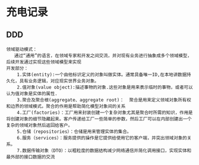 # 充电记录<br>
## DDD<br>
    领域驱动模式：
       通过“通用”的语言，在领域专家和开发之间交流，并对现有业务进行抽象成多个领域模型，后续开发通过实现这些领域模型来实现
    开发部分：
        1.实体(entity):一个由他标识定义的对象叫做实体。通常具备唯一ID,在本地讲数据持久化，具有业务逻辑，对应现实世界业务对象。
        2.值对象(value object):描述事物的对象.这些对象是用来表示临时的事物，或者可以认为值对象是实体的属性.
        3.聚合及聚合根(aggregate、aggregate root)：  聚合是用来定义领域对象所有权和边界的领域模式。聚合的作用是帮助简化模型对象间的关系
        4.工厂(factories)：工厂用来封装创建一个复杂对象尤其是聚合时所需的知识，作用是将创建对象的细节隐藏起来。客户传递给工厂一些简单的参数，然后工厂可以在内部创建出一个复杂的领域对象然后返回给客户。
        5.仓储（repositories）：仓储是用来管理实体的集合。
        6.服务（services）：服务提供的操作是它提供给使用它的客户端，并突出领域对象的关系。
        7.数据传输对象（DTO）：以粗粒度的数据结构减少网络通信并简化调用接口，实现实体和最外部的接口数据的交流